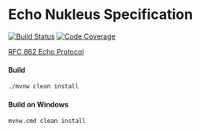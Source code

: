 # Echo Nukleus Specification

[![Build Status][build-status-image]][build-status]
[![Code Coverage][code-coverage-image]][code-coverage]

[RFC 862 Echo Protocol](https://tools.ietf.org/html/rfc862)

#### Build
```bash
./mvnw clean install
```
#### Build on Windows
```bash
mvnw.cmd clean install
```
[build-status-image]: https://travis-ci.org/reaktivity/nukleus-echo.spec.svg?branch=develop
[build-status]: https://travis-ci.org/reaktivity/nukleus-echo.spec
[code-coverage-image]: https://codecov.io/gh/reaktivity/nukleus-echo.spec/branch/develop/graph/badge.svg
[code-coverage]: https://codecov.io/gh/reaktivity/nukleus-echo.spec
